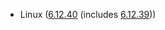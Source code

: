 - Linux ([6.12.40](https://git.kernel.org/pub/scm/linux/kernel/git/stable/linux.git/tag/?h=v6.12.40) (includes [6.12.39](https://git.kernel.org/pub/scm/linux/kernel/git/stable/linux.git/tag/?h=v6.12.39)))
